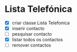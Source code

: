 # Lista Telefónica
- [x] criar classe Lista Telefonica
- [x] inserir contacto
- [ ] pesquisar contacto
- [x] listar todos os contactos
- [ ] remover contactos